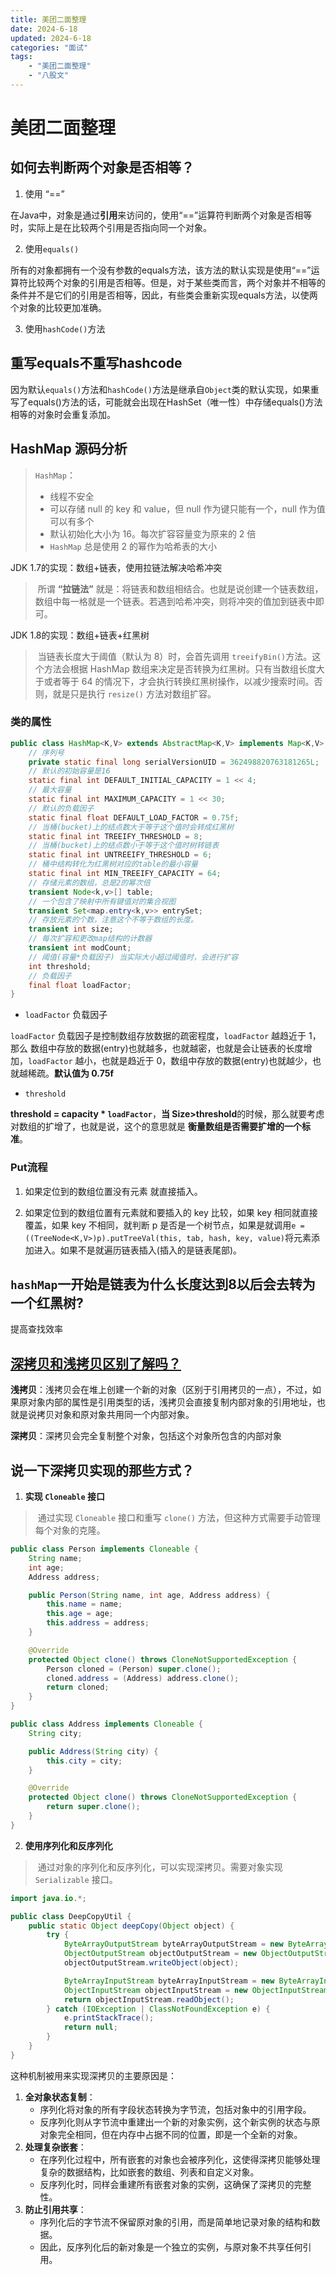 ```yaml
---
title: 美团二面整理
date: 2024-6-18
updated: 2024-6-18
categories: "面试"
tags: 
	- "美团二面整理"
	- "八股文"
---
```


# 美团二面整理

## 如何去判断两个对象是否相等？

1. 使用 “==”

​	在Java中，对象是通过**引用**来访问的，使用“==”运算符判断两个对象是否相等时，实际上是在比较两个引用是否指向同一个对象。

2. 使用`equals()`

​	所有的对象都拥有一个没有参数的equals方法，该方法的默认实现是使用“==”运算符比较两个对象的引用是否相等。但是，对于某些类而言，两个对象并不相等的条件并不是它们的引用是否相等，因此，有些类会重新实现equals方法，以使两个对象的比较更加准确。

3. 使用`hashCode()`方法

## 重写equals不重写hashcode

因为默认`equals()`方法和`hashCode()`方法是继承自`Object`类的默认实现，如果重写了equals()方法的话，可能就会出现在HashSet（唯一性）中存储equals()方法相等的对象时会重复添加。

## HashMap 源码分析

> `HashMap`：
>
> - 线程不安全
> - 可以存储 null 的 key 和 value，但 null 作为键只能有一个，null 作为值可以有多个
> - 默认初始化大小为 16。每次扩容容量变为原来的 2 倍
> - `HashMap` 总是使用 2 的幂作为哈希表的大小

JDK 1.7的实现：数组+链表，使用拉链法解决哈希冲突

> ​	所谓 **“拉链法”** 就是：将链表和数组相结合。也就是说创建一个链表数组，数组中每一格就是一个链表。若遇到哈希冲突，则将冲突的值加到链表中即可。

JDK 1.8的实现：数组+链表+红黑树

> ​	当链表长度大于阈值（默认为 8）时，会首先调用 `treeifyBin()`方法。这个方法会根据 HashMap 数组来决定是否转换为红黑树。只有当数组长度大于或者等于 64 的情况下，才会执行转换红黑树操作，以减少搜索时间。否则，就是只是执行 `resize()` 方法对数组扩容。

### 类的属性

```java
public class HashMap<K,V> extends AbstractMap<K,V> implements Map<K,V>, Cloneable, Serializable {
    // 序列号
    private static final long serialVersionUID = 362498820763181265L;
    // 默认的初始容量是16
    static final int DEFAULT_INITIAL_CAPACITY = 1 << 4;
    // 最大容量
    static final int MAXIMUM_CAPACITY = 1 << 30;
    // 默认的负载因子
    static final float DEFAULT_LOAD_FACTOR = 0.75f;
    // 当桶(bucket)上的结点数大于等于这个值时会转成红黑树
    static final int TREEIFY_THRESHOLD = 8;
    // 当桶(bucket)上的结点数小于等于这个值时树转链表
    static final int UNTREEIFY_THRESHOLD = 6;
    // 桶中结构转化为红黑树对应的table的最小容量
    static final int MIN_TREEIFY_CAPACITY = 64;
    // 存储元素的数组，总是2的幂次倍
    transient Node<k,v>[] table;
    // 一个包含了映射中所有键值对的集合视图
    transient Set<map.entry<k,v>> entrySet;
    // 存放元素的个数，注意这个不等于数组的长度。
    transient int size;
    // 每次扩容和更改map结构的计数器
    transient int modCount;
    // 阈值(容量*负载因子) 当实际大小超过阈值时，会进行扩容
    int threshold;
    // 负载因子
    final float loadFactor;
}
```

- `loadFactor` 负载因子

`loadFactor` 负载因子是控制数组存放数据的疏密程度，`loadFactor` 越趋近于 1，那么 数组中存放的数据(entry)也就越多，也就越密，也就是会让链表的长度增加，`loadFactor` 越小，也就是趋近于 0，数组中存放的数据(entry)也就越少，也就越稀疏。**默认值为 0.75f**

- `threshold`

**threshold = capacity \* `loadFactor`**，**当 Size>threshold**的时候，那么就要考虑对数组的扩增了，也就是说，这个的意思就是 **衡量数组是否需要扩增的一个标准**。

### Put流程

1. 如果定位到的数组位置没有元素 就直接插入。

2. 如果定位到的数组位置有元素就和要插入的 key 比较，如果 key 相同就直接覆盖，如果 key 不相同，就判断 p 是否是一个树节点，如果是就调用`e = ((TreeNode<K,V>)p).putTreeVal(this, tab, hash, key, value)`将元素添加进入。如果不是就遍历链表插入(插入的是链表尾部)。

## `hashMap`一开始是链表为什么长度达到8以后会去转为一个红黑树?

提高查找效率

## [深拷贝和浅拷贝区别了解吗？](https://javaguide.cn/java/basis/java-basic-questions-02.html#深拷贝和浅拷贝区别了解吗-什么是引用拷贝)

**浅拷贝**：浅拷贝会在堆上创建一个新的对象（区别于引用拷贝的一点），不过，如果原对象内部的属性是引用类型的话，浅拷贝会直接复制内部对象的引用地址，也就是说拷贝对象和原对象共用同一个内部对象。

**深拷贝**：深拷贝会完全复制整个对象，包括这个对象所包含的内部对象

## 说一下深拷贝实现的那些方式？ 

1. **实现 `Cloneable` 接口**

> ​	通过实现 `Cloneable` 接口和重写 `clone()` 方法，但这种方式需要手动管理每个对象的克隆。

```java
public class Person implements Cloneable {
    String name;
    int age;
    Address address;

    public Person(String name, int age, Address address) {
        this.name = name;
        this.age = age;
        this.address = address;
    }

    @Override
    protected Object clone() throws CloneNotSupportedException {
        Person cloned = (Person) super.clone();
        cloned.address = (Address) address.clone();
        return cloned;
    }
}

public class Address implements Cloneable {
    String city;

    public Address(String city) {
        this.city = city;
    }

    @Override
    protected Object clone() throws CloneNotSupportedException {
        return super.clone();
    }
}
```

2. **使用序列化和反序列化**

> ​	通过对象的序列化和反序列化，可以实现深拷贝。需要对象实现 `Serializable` 接口。

```java
import java.io.*;

public class DeepCopyUtil {
    public static Object deepCopy(Object object) {
        try {
            ByteArrayOutputStream byteArrayOutputStream = new ByteArrayOutputStream();
            ObjectOutputStream objectOutputStream = new ObjectOutputStream(byteArrayOutputStream);
            objectOutputStream.writeObject(object);

            ByteArrayInputStream byteArrayInputStream = new ByteArrayInputStream(byteArrayOutputStream.toByteArray());
            ObjectInputStream objectInputStream = new ObjectInputStream(byteArrayInputStream);
            return objectInputStream.readObject();
        } catch (IOException | ClassNotFoundException e) {
            e.printStackTrace();
            return null;
        }
    }
}
```

这种机制被用来实现深拷贝的主要原因是：

1. **全对象状态复制**：
   - 序列化将对象的所有字段状态转换为字节流，包括对象中的引用字段。
   - 反序列化则从字节流中重建出一个新的对象实例，这个新实例的状态与原对象完全相同，但在内存中占据不同的位置，即是一个全新的对象。
2. **处理复杂嵌套**：
   - 在序列化过程中，所有嵌套的对象也会被序列化，这使得深拷贝能够处理复杂的数据结构，比如嵌套的数组、列表和自定义对象。
   - 反序列化时，同样会重建所有嵌套对象的实例，这确保了深拷贝的完整性。
3. **防止引用共享**：
   - 序列化后的字节流不保留原对象的引用，而是简单地记录对象的结构和数据。
   - 因此，反序列化后的新对象是一个独立的实例，与原对象不共享任何引用。